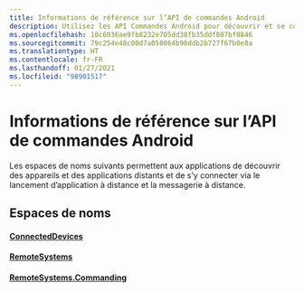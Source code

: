 ```yaml
---
title: Informations de référence sur l’API de commandes Android
description: Utilisez les API Commandes Android pour découvrir et se connecter aux appareils et applications distants via le lancement d’applications à distance et l’envoi de messages à distance.
ms.openlocfilehash: 10c6036ae9fb8232e705dd38fb35ddf807bf0846
ms.sourcegitcommit: 79c254e48c00d7a050864b90ddb2b727f67b0e8a
ms.translationtype: HT
ms.contentlocale: fr-FR
ms.lasthandoff: 01/27/2021
ms.locfileid: "98901517"
---
```

# <a name="android-commanding-api-reference"></a>Informations de référence sur l’API de commandes Android

Les espaces de noms suivants permettent aux applications de découvrir des appareils et des applications distants et de s’y connecter via le lancement d’application à distance et la messagerie à distance.

## <a name="namespaces"></a>Espaces de noms

#### <a name="connecteddevices"></a>[ConnectedDevices](/java/api/com.microsoft.connecteddevices)
#### <a name="remotesystems"></a>[RemoteSystems](/java/api/com.microsoft.connecteddevices.remotesystems)
#### <a name="remotesystemscommanding"></a>[RemoteSystems.Commanding](/java/api/com.microsoft.connecteddevices.remotesystems.commanding)